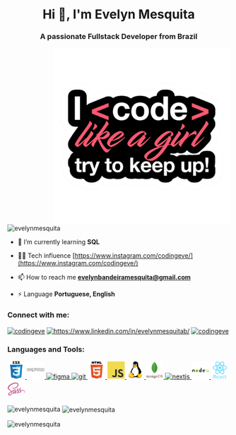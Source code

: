 <h1 align="center">Hi 👋, I'm Evelyn Mesquita</h1>
<h3 align="center">A passionate Fullstack Developer from Brazil</h3>
<img align="right" width="400" src="/media/codelikeagirls.png">

<p align="left"> <img src="https://komarev.com/ghpvc/?username=evelynmesquita&label=Profile%20views&color=0e75b6&style=flat" alt="evelynmesquita" /> </p>

- 🌱 I’m currently learning **SQL**

- 👨‍💻 Tech influence [https://www.instagram.com/codingeve/](https://www.instagram.com/codingeve/)

- 📫 How to reach me **evelynbandeiramesquita@gmail.com**

- ⚡ Language **Portuguese, English**

<h3 align="left">Connect with me:</h3>
<p align="left">
<a href="https://twitter.com/codingeve" target="blank"><img align="center" src="https://raw.githubusercontent.com/rahuldkjain/github-profile-readme-generator/master/src/images/icons/Social/twitter.svg" alt="codingeve" height="30" width="40" /></a>
<a href="https://linkedin.com/in/https://www.linkedin.com/in/evelynmesquitab/" target="blank"><img align="center" src="https://raw.githubusercontent.com/rahuldkjain/github-profile-readme-generator/master/src/images/icons/Social/linked-in-alt.svg" alt="https://www.linkedin.com/in/evelynmesquitab/" height="30" width="40" /></a>
<a href="https://instagram.com/codingeve" target="blank"><img align="center" src="https://raw.githubusercontent.com/rahuldkjain/github-profile-readme-generator/master/src/images/icons/Social/instagram.svg" alt="codingeve" height="30" width="40" /></a>
</p>

<h3 align="left">Languages and Tools:</h3>
<p align="left"> <a href="https://www.w3schools.com/css/" target="_blank" rel="noreferrer"> <img src="https://raw.githubusercontent.com/devicons/devicon/master/icons/css3/css3-original-wordmark.svg" alt="css3" width="40" height="40"/> </a> <a href="https://expressjs.com" target="_blank" rel="noreferrer"> <img src="https://raw.githubusercontent.com/devicons/devicon/master/icons/express/express-original-wordmark.svg" alt="express" width="40" height="40"/> </a> <a href="https://www.figma.com/" target="_blank" rel="noreferrer"> <img src="https://www.vectorlogo.zone/logos/figma/figma-icon.svg" alt="figma" width="40" height="40"/> </a> <a href="https://git-scm.com/" target="_blank" rel="noreferrer"> <img src="https://www.vectorlogo.zone/logos/git-scm/git-scm-icon.svg" alt="git" width="40" height="40"/> </a> <a href="https://www.w3.org/html/" target="_blank" rel="noreferrer"> <img src="https://raw.githubusercontent.com/devicons/devicon/master/icons/html5/html5-original-wordmark.svg" alt="html5" width="40" height="40"/> </a> <a href="https://developer.mozilla.org/en-US/docs/Web/JavaScript" target="_blank" rel="noreferrer"> <img src="https://raw.githubusercontent.com/devicons/devicon/master/icons/javascript/javascript-original.svg" alt="javascript" width="40" height="40"/> </a> <a href="https://www.linux.org/" target="_blank" rel="noreferrer"> <img src="https://raw.githubusercontent.com/devicons/devicon/master/icons/linux/linux-original.svg" alt="linux" width="40" height="40"/> </a> <a href="https://www.mongodb.com/" target="_blank" rel="noreferrer"> <img src="https://raw.githubusercontent.com/devicons/devicon/master/icons/mongodb/mongodb-original-wordmark.svg" alt="mongodb" width="40" height="40"/> </a> <a href="https://nextjs.org/" target="_blank" rel="noreferrer"> <img src="https://cdn.worldvectorlogo.com/logos/nextjs-2.svg" alt="nextjs" width="40" height="40"/> </a> <a href="https://nodejs.org" target="_blank" rel="noreferrer"> <img src="https://raw.githubusercontent.com/devicons/devicon/master/icons/nodejs/nodejs-original-wordmark.svg" alt="nodejs" width="40" height="40"/> </a> <a href="https://reactjs.org/" target="_blank" rel="noreferrer"> <img src="https://raw.githubusercontent.com/devicons/devicon/master/icons/react/react-original-wordmark.svg" alt="react" width="40" height="40"/> </a> <a href="https://sass-lang.com" target="_blank" rel="noreferrer"> <img src="https://raw.githubusercontent.com/devicons/devicon/master/icons/sass/sass-original.svg" alt="sass" width="40" height="40"/> </a> </p>

<p><img align="left" src="https://github-readme-stats.vercel.app/api/top-langs?username=evelynmesquita&show_icons=true&locale=en&layout=compact" alt="evelynmesquita" /></p>

<p>&nbsp;<img align="center" src="https://github-readme-stats.vercel.app/api?username=evelynmesquita&show_icons=true&locale=en" alt="evelynmesquita" /></p>

<p><img align="center" src="https://github-readme-streak-stats.herokuapp.com/?user=evelynmesquita&" alt="evelynmesquita" /></p>
